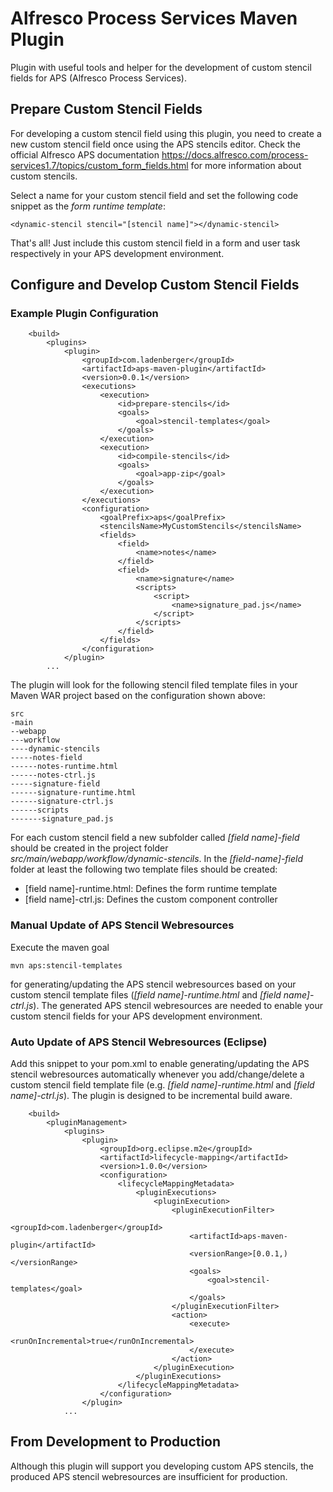 # Alfresco Process Services Maven Plugin

Plugin with useful tools and helper for the development of custom stencil fields for APS (Alfresco Process Services).

## Prepare Custom Stencil Fields

For developing a custom stencil field using this plugin, you need to create a new custom stencil field once using the APS stencils editor. Check the official Alfresco APS documentation https://docs.alfresco.com/process-services1.7/topics/custom_form_fields.html for more information about custom stencils.

Select a name for your custom stencil field and set the following code snippet as the *form runtime template*:

```
<dynamic-stencil stencil="[stencil name]"></dynamic-stencil>
```

That's all! Just include this custom stencil field in a form and user task respectively in your APS development environment.

## Configure and Develop Custom Stencil Fields

### Example Plugin Configuration

```
	<build>
		<plugins>
			<plugin>
				<groupId>com.ladenberger</groupId>
				<artifactId>aps-maven-plugin</artifactId>
				<version>0.0.1</version>
				<executions>
					<execution>
						<id>prepare-stencils</id>
						<goals>
							<goal>stencil-templates</goal>
						</goals>
					</execution>
					<execution>
						<id>compile-stencils</id>
						<goals>
							<goal>app-zip</goal>
						</goals>
					</execution>
				</executions>
				<configuration>
					<goalPrefix>aps</goalPrefix>
					<stencilsName>MyCustomStencils</stencilsName>
					<fields>
						<field>
							<name>notes</name>
						</field>
						<field>
							<name>signature</name>
							<scripts>
								<script>
									<name>signature_pad.js</name>
								</script>
							</scripts>
						</field>
					</fields>
				</configuration>
			</plugin>
		...
```

The plugin will look for the following stencil filed template files in your Maven WAR project based on the configuration shown above:

```
src
-main
--webapp
---workflow
----dynamic-stencils
-----notes-field
------notes-runtime.html
------notes-ctrl.js
-----signature-field
------signature-runtime.html
------signature-ctrl.js
------scripts
-------signature_pad.js
```

For each custom stencil field a new subfolder called *[field name]-field* should be created in the project folder *src/main/webapp/workflow/dynamic-stencils*. In the *[field-name]-field* folder at least the following two template files should be created:
	
* [field name]-runtime.html: Defines the form runtime template
* [field name]-ctrl.js: Defines the custom component controller
	
### Manual Update of APS Stencil Webresources

Execute the maven goal

```
mvn aps:stencil-templates
```

for generating/updating the APS stencil webresources based on your custom stencil template files (*[field name]-runtime.html* and *[field name]-ctrl.js*). The generated APS stencil webresources are needed to enable your custom stencil fields for your APS development environment.

### Auto Update of APS Stencil Webresources (Eclipse)

Add this snippet to your pom.xml to enable generating/updating the APS stencil webresources automatically whenever you add/change/delete a custom stencil field template file (e.g. *[field name]-runtime.html* and *[field name]-ctrl.js*). The plugin is designed to be incremental build aware. 

```
	<build>
		<pluginManagement>
			<plugins>
				<plugin>
					<groupId>org.eclipse.m2e</groupId>
					<artifactId>lifecycle-mapping</artifactId>
					<version>1.0.0</version>
					<configuration>
						<lifecycleMappingMetadata>
							<pluginExecutions>
								<pluginExecution>
									<pluginExecutionFilter>
										<groupId>com.ladenberger</groupId>
										<artifactId>aps-maven-plugin</artifactId>
										<versionRange>[0.0.1,)</versionRange>
										<goals>
											<goal>stencil-templates</goal>
										</goals>
									</pluginExecutionFilter>
									<action>
										<execute>
											<runOnIncremental>true</runOnIncremental>
										</execute>
									</action>
								</pluginExecution>
							</pluginExecutions>
						</lifecycleMappingMetadata>
					</configuration>
				</plugin>
			...	
```

## From Development to Production

Although this plugin will support you developing custom APS stencils, the produced APS stencil webresources are insufficient for production.
